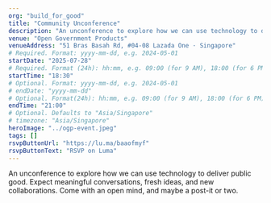 ```yaml
---
org: "build_for_good"
title: "Community Unconference"
description: "An unconference to explore how we can use technology to deliver public good. Expect meaningful conversations, fresh ideas, and new collaborations. Come with an open mind, and maybe a post-it or two."
venue: "Open Government Products"
venueAddress: "51 Bras Basah Rd, #04-08 Lazada One · Singapore"
# Required. Format: yyyy-mm-dd, e.g. 2024-05-01
startDate: "2025-07-28"
# Required. Format (24h): hh:mm, e.g. 09:00 (for 9 AM), 18:00 (for 6 PM) 
startTime: "18:30"
# Optional. Format: yyyy-mm-dd, e.g. 2024-05-01
# endDate: "yyyy-mm-dd"
# Optional. Format(24h): hh:mm, e.g. 09:00 (for 9 AM), 18:00 (for 6 PM) 
endTime: "21:00"
# Optional. Defaults to "Asia/Singapore"
# timezone: "Asia/Singapore"
heroImage: "../ogp-event.jpeg"
tags: []
rsvpButtonUrl: "https://lu.ma/baaofmyf"
rsvpButtonText: "RSVP on Luma"
---
```


An unconference to explore how we can use technology to deliver public good. Expect meaningful conversations, fresh ideas, and new collaborations. Come with an open mind, and maybe a post-it or two.
